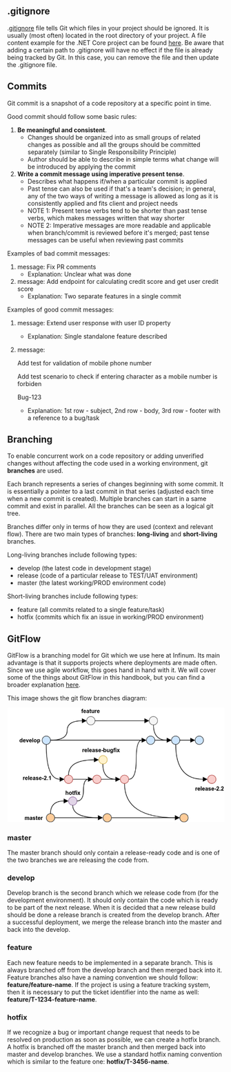 ## .gitignore

.[gitignore](https://git-scm.com/docs/gitignore) file tells Git which files in your project should be ignored. It is usually (most often) located in the root directory of your project. A file content example for the .NET Core project can be found [here](https://github.com/dotnet/core/blob/master/.gitignore).
 Be aware that adding a certain path to .gitignore will have no effect if the file is already being tracked by Git. In this case, you can remove the file and then update the .gitignore file.

## Commits

Git commit is a snapshot of a code repository at a specific point in time.

Good commit should follow some basic rules:
1. **Be meaningful and consistent**.
	- Changes should be organized into as small groups of related changes as possible and all the groups should be committed separately (similar to Single Responsibility Principle)
	- Author should be able to describe in simple terms what change will be introduced by applying the commit
2. **Write a commit message using imperative present tense**.
   	- Describes what happens if/when a particular commit is applied
	- Past tense can also be used if that's a team's decision; in general, any of the two ways of writing a message is allowed as long as it is consistently applied and fits client and project needs
	- NOTE 1: Present tense verbs tend to be shorter than past tense verbs, which makes messages written that way shorter
	- NOTE 2: Imperative messages are more readable and applicable when branch/commit is reviewed before it's merged; past tense messages can be useful when reviewing past commits

Examples of bad commit messages:
1. message: Fix PR comments
	- Explanation: Unclear what was done
2. message: Add endpoint for calculating credit score and get user credit score
	- Explanation: Two separate features in a single commit

Examples of good commit messages:
1. message: Extend user response with user ID property
	- Explanation: Single standalone feature described
2. message:

	Add test for validation of mobile phone number

	Add test scenario to check if entering character as a mobile number is forbiden

	Bug-123
	- Explanation: 1st row - subject, 2nd row - body, 3rd row - footer with a reference to a bug/task

## Branching

To enable concurrent work on a code repository or adding unverified changes without affecting the code used in a working environment, git **branches** are used.

Each branch represents a series of changes beginning with some commit. It is essentially a pointer to a last commit in that series (adjusted each time when a new commit is created). Multiple branches can start in a same commit and exist in parallel. All the branches can be seen as a logical git tree.

Branches differ only in terms of how they are used (context and relevant flow). There are two main types of branches: **long-living** and **short-living** branches. 

Long-living branches include following types:
- develop (the latest code in development stage)
- release (code of a particular release to TEST/UAT environment)
- master (the latest working/PROD environment code)

Short-living branches include following types:
- feature (all commits related to a single feature/task)
- hotfix (commits which fix an issue in working/PROD environment)


## GitFlow

GitFlow is a branching model for Git which we use here at Infinum. Its main advantage is that it supports projects where deployments are made often. Since we use agile workflow, this goes hand in hand with it. We will cover some of the things about GitFlow in this handbook, but you can find a broader explanation [here](https://www.atlassian.com/git/tutorials/comparing-workflows/gitflow-workflow).

This image shows the git flow branches diagram:




![gitflowimage](/resources/git-flow.png)



### master

The master branch should only contain a release-ready code and is one of the two branches we are releasing the code from.

### develop

Develop branch is the second branch which we release code from (for the development environment). It should only contain the code which is ready to be part of the next release. When it is decided that a new release build should be done a release branch is created from the develop branch. After a successful deployment, we merge the release branch into the master and back into the develop.

### feature

Each new feature needs to be implemented in a separate branch. This is always branched off from the develop branch and then merged back into it. Feature branches also have a naming convention we should follow: **feature/feature-name**. If the project is using a feature tracking system, then it is necessary to put the ticket identifier into the name as well: **feature/T-1234-feature-name**.

### hotfix

If we recognize a bug or important change request that needs to be resolved on production as soon as possible, we can create a hotfix branch. A hotfix is branched off the master branch and then merged back into master and develop branches. We use a standard hotfix naming convention which is similar to the feature one: **hotfix/T-3456-name**.
